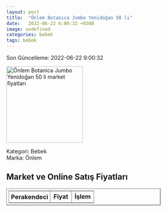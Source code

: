 ```yaml
---
layout: post
title:  "Önlem Botanica Jumbo Yenidoğan 50 li"
date:   2022-06-22 6:00:32 +0300
image: undefined
categories: bebek
tags: bebek
---
```


Son Güncelleme: 2022-06-22 9:00:32

<img src="undefined" width="200" alt="Önlem Botanica Jumbo Yenidoğan 50 li market fiyatları" />

Kategori: Bebek
<br />
Marka: Önlem

<h2>Market ve Online Satış Fiyatları</h2>

<table border="1" style="padding: 5px;width:80%;">
  <tr>
    <td style="padding: 5px;"><strong>Perakendeci</strong></td>
    <td><strong>Fiyat</strong></td>
    <td><strong>İşlem</strong></td>
  </tr>
  
</table>
